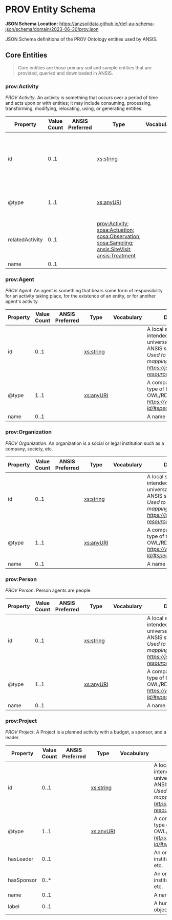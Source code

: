 # PROV Entity Schema
**JSON Schema Location:** https://anzsoildata.github.io/def-au-schema-json/schema/domain/2023-06-30/prov.json

JSON Schema definitions of the PROV Ontology entities used by ANSIS.

## Core Entities

> Core entities are those primary soil and sample entities that are provided, queried and downloaded in ANSIS.

### prov:Activity

*PROV Activity*. An activity is something that occurs over a period of time and acts upon or with entities; it may include consuming, processing, transforming, modifying, relocating, using, or generating entities.

| Property | Value Count | ANSIS Preferred | Type | Vocabulary | Description \[ _Comment_ \] |
| -------- | ----------- | --------------- | ---- | ---------- | ------------------------- |
| id | 0..1 |  | [xs:string](https://www.w3.org/TR/xmlschema-2/#string) |  | A local system identifier (i.e. not intended or gauranteed to be universally unique) for an object in the ANSIS system. \[ _Generated by ANSIS. Used to link data together during mapping and processing. After: https://jsonapi.org/format/#document-resource-object-identification_ \] |
| @type | 1..1 |  | [xs:anyURI](https://www.w3.org/TR/xmlschema-2/#anyURI) |  | A compact URI uniquely identifying the type of the object according to the OWL/RDF domain model. \[ _After: https://www.w3.org/TR/json-ld/#specifying-the-type_ \] |
| relatedActivity | 0..1 |  | [prov:Activity](#provActivity); [sosa:Actuation](./ansis-sosa.md#sosaActuation); [sosa:Observation](./ansis-sosa.md#sosaObservation); [sosa:Sampling](./ansis-sosa.md#sosaSampling); [ansis:SiteVisit](./ansis-entities.md#ansisSiteVisit); [ansis:Treatment](./ansis-entities.md#ansisTreatment) |  | link to an activity related to this context \[ _[ISSUE] ontology has contradictory range/rangeIncludes statements_ \] |
| name | 0..1 |  |  |  | A name for some thing. |
### prov:Agent

*PROV Agent*. An agent is something that bears some form of responsibility for an activity taking place, for the existence of an entity, or for another agent's activity.

| Property | Value Count | ANSIS Preferred | Type | Vocabulary | Description \[ _Comment_ \] |
| -------- | ----------- | --------------- | ---- | ---------- | ------------------------- |
| id | 0..1 |  | [xs:string](https://www.w3.org/TR/xmlschema-2/#string) |  | A local system identifier (i.e. not intended or gauranteed to be universally unique) for an object in the ANSIS system. \[ _Generated by ANSIS. Used to link data together during mapping and processing. After: https://jsonapi.org/format/#document-resource-object-identification_ \] |
| @type | 1..1 |  | [xs:anyURI](https://www.w3.org/TR/xmlschema-2/#anyURI) |  | A compact URI uniquely identifying the type of the object according to the OWL/RDF domain model. \[ _After: https://www.w3.org/TR/json-ld/#specifying-the-type_ \] |
| name | 0..1 |  |  |  | A name for some thing. |
### prov:Organization

*PROV Organization*. An organization is a social or legal institution such as a company, society, etc.

| Property | Value Count | ANSIS Preferred | Type | Vocabulary | Description \[ _Comment_ \] |
| -------- | ----------- | --------------- | ---- | ---------- | ------------------------- |
| id | 0..1 |  | [xs:string](https://www.w3.org/TR/xmlschema-2/#string) |  | A local system identifier (i.e. not intended or gauranteed to be universally unique) for an object in the ANSIS system. \[ _Generated by ANSIS. Used to link data together during mapping and processing. After: https://jsonapi.org/format/#document-resource-object-identification_ \] |
| @type | 1..1 |  | [xs:anyURI](https://www.w3.org/TR/xmlschema-2/#anyURI) |  | A compact URI uniquely identifying the type of the object according to the OWL/RDF domain model. \[ _After: https://www.w3.org/TR/json-ld/#specifying-the-type_ \] |
| name | 0..1 |  |  |  | A name for some thing. |
### prov:Person

*PROV Person*. Person agents are people.

| Property | Value Count | ANSIS Preferred | Type | Vocabulary | Description \[ _Comment_ \] |
| -------- | ----------- | --------------- | ---- | ---------- | ------------------------- |
| id | 0..1 |  | [xs:string](https://www.w3.org/TR/xmlschema-2/#string) |  | A local system identifier (i.e. not intended or gauranteed to be universally unique) for an object in the ANSIS system. \[ _Generated by ANSIS. Used to link data together during mapping and processing. After: https://jsonapi.org/format/#document-resource-object-identification_ \] |
| @type | 1..1 |  | [xs:anyURI](https://www.w3.org/TR/xmlschema-2/#anyURI) |  | A compact URI uniquely identifying the type of the object according to the OWL/RDF domain model. \[ _After: https://www.w3.org/TR/json-ld/#specifying-the-type_ \] |
| name | 0..1 |  |  |  | A name for some thing. |
### prov:Project

*PROV Project*. A Project is a planned activity with a budget, a sponsor, and a leader.

| Property | Value Count | ANSIS Preferred | Type | Vocabulary | Description \[ _Comment_ \] |
| -------- | ----------- | --------------- | ---- | ---------- | ------------------------- |
| id | 0..1 |  | [xs:string](https://www.w3.org/TR/xmlschema-2/#string) |  | A local system identifier (i.e. not intended or gauranteed to be universally unique) for an object in the ANSIS system. \[ _Generated by ANSIS. Used to link data together during mapping and processing. After: https://jsonapi.org/format/#document-resource-object-identification_ \] |
| @type | 1..1 |  | [xs:anyURI](https://www.w3.org/TR/xmlschema-2/#anyURI) |  | A compact URI uniquely identifying the type of the object according to the OWL/RDF domain model. \[ _After: https://www.w3.org/TR/json-ld/#specifying-the-type_ \] |
| hasLeader | 0..1 |  |  |  | An organization is a social or legal institution such as a company, society, etc. |
| hasSponsor | 0..* |  |  |  | An organization is a social or legal institution such as a company, society, etc. |
| name | 0..1 |  |  |  | A name for some thing. |
| label | 0..1 |  |  |  | A human-readable name for the object. |